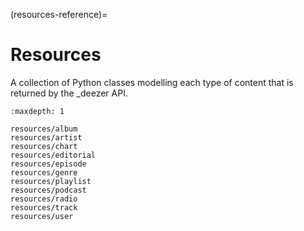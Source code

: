 (resources-reference)=

# Resources

A collection of Python classes modelling each type of content that is returned by the _deezer API.

```{toctree}
:maxdepth: 1

resources/album
resources/artist
resources/chart
resources/editorial
resources/episode
resources/genre
resources/playlist
resources/podcast
resources/radio
resources/track
resources/user
```
